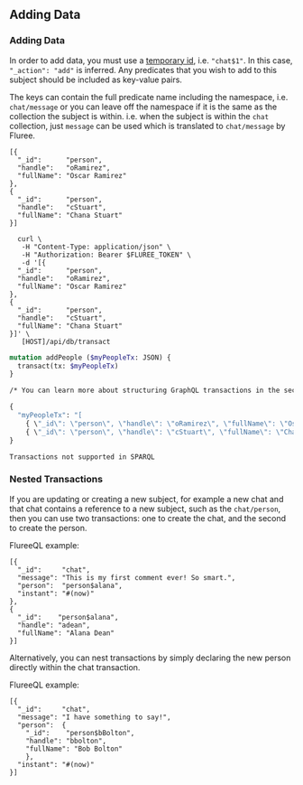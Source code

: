 ## Adding Data

### Adding Data
In order to add data, you must use a [temporary id](/docs/transact/basics#temporary-ids), i.e. `"chat$1"`. In this case, `"_action": "add"` is inferred. Any predicates that you wish to add to this subject should be included as key-value pairs. 

The keys can contain the full predicate name including the namespace, i.e. `chat/message` or you can leave off the namespace if it is the same as the collection the subject is within. i.e. when the subject is within the `chat` collection, just `message` can be used which is translated to `chat/message` by Fluree.


```flureeql
[{
  "_id":      "person",
  "handle":   "oRamirez",
  "fullName": "Oscar Ramirez"
},
{
  "_id":      "person",
  "handle":   "cStuart",
  "fullName": "Chana Stuart"
}]
```
```curl
  curl \
   -H "Content-Type: application/json" \
   -H "Authorization: Bearer $FLUREE_TOKEN" \
   -d '[{
  "_id":      "person",
  "handle":   "oRamirez",
  "fullName": "Oscar Ramirez"
},
{
  "_id":      "person",
  "handle":   "cStuart",
  "fullName": "Chana Stuart"
}]' \
   [HOST]/api/db/transact  
```

```graphql
mutation addPeople ($myPeopleTx: JSON) {
  transact(tx: $myPeopleTx)
}

/* You can learn more about structuring GraphQL transactions in the section, 'GraphQL Transactions'. */

{
  "myPeopleTx": "[
    { \"_id\": \"person\", \"handle\": \"oRamirez\", \"fullName\": \"Oscar Ramirez\" }, 
    { \"_id\": \"person\", \"handle\": \"cStuart\", \"fullName\": \"Chana Stuart\" }]"
}
```

```sparql
Transactions not supported in SPARQL
```


### Nested Transactions

If you are updating or creating a new subject, for example a new chat and that chat contains a reference to a new subject, such as the `chat/person`, then you can use two transactions: one to create the chat, and the second to create the person. 

FlureeQL example:
```all
[{
  "_id":     "chat",
  "message": "This is my first comment ever! So smart.",
  "person":  "person$alana",
  "instant": "#(now)"
},
{
  "_id":    "person$alana",
  "handle": "adean",
  "fullName": "Alana Dean"
}]

```

Alternatively, you can nest transactions by simply declaring the new person directly within the chat transaction.

FlureeQL example:
```all
[{
  "_id":     "chat",
  "message": "I have something to say!",
  "person":  {
    "_id":    "person$bBolton",
    "handle": "bbolton",
    "fullName": "Bob Bolton"
    },
  "instant": "#(now)"
}]
```